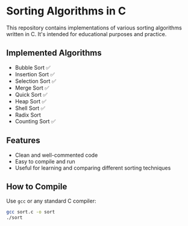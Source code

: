 # Sorting Algorithms in C

This repository contains implementations of various sorting algorithms written in C. It's intended for educational purposes and practice.

## Implemented Algorithms

- Bubble Sort ✅
- Insertion Sort ✅
- Selection Sort ✅
- Merge Sort ✅
- Quick Sort ✅
- Heap Sort ✅
- Shell Sort ✅
- Radix Sort
- Counting Sort ✅

## Features

- Clean and well-commented code
- Easy to compile and run
- Useful for learning and comparing different sorting techniques

## How to Compile

Use `gcc` or any standard C compiler:

```bash
gcc sort.c -o sort
./sort
